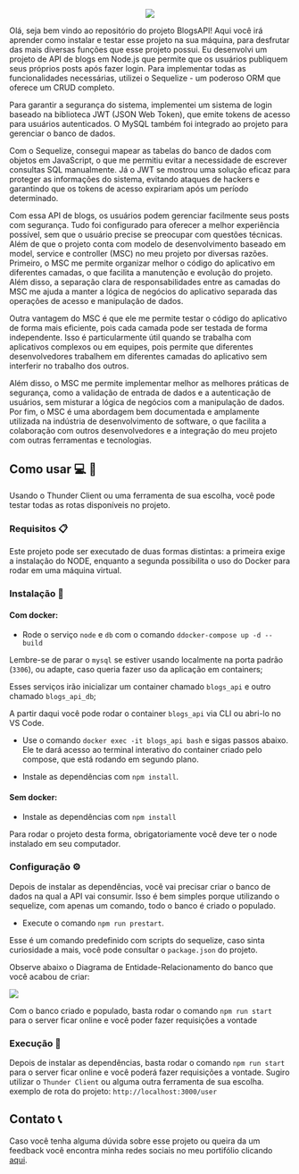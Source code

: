 <p align="center">
  <img src="https://user-images.githubusercontent.com/94487469/233120368-21967424-fa44-4cee-b2d4-1a8931fe58ce.png">
</p>


Olá, seja bem vindo ao repositório do projeto BlogsAPI! Aqui você irá aprender como instalar e testar esse projeto na sua máquina, para desfrutar das mais diversas funções que esse projeto possui. Eu desenvolvi um projeto de API de blogs em Node.js que permite que os usuários publiquem seus próprios posts após fazer login. Para implementar todas as funcionalidades necessárias, utilizei o Sequelize - um poderoso ORM que oferece um CRUD completo.

Para garantir a segurança do sistema, implementei um sistema de login baseado na biblioteca JWT (JSON Web Token), que emite tokens de acesso para usuários autenticados. O MySQL também foi integrado ao projeto para gerenciar o banco de dados.

Com o Sequelize, consegui mapear as tabelas do banco de dados com objetos em JavaScript, o que me permitiu evitar a necessidade de escrever consultas SQL manualmente. Já o JWT se mostrou uma solução eficaz para proteger as informações do sistema, evitando ataques de hackers e garantindo que os tokens de acesso expirariam após um período determinado.

Com essa API de blogs, os usuários podem gerenciar facilmente seus posts com segurança. Tudo foi configurado para oferecer a melhor experiência possível, sem que o usuário precise se preocupar com questões técnicas. Além de que o projeto conta com modelo de desenvolvimento baseado em model, service e controller (MSC) no meu projeto por diversas razões. Primeiro, o MSC me permite organizar melhor o código do aplicativo em diferentes camadas, o que facilita a manutenção e evolução do projeto. Além disso, a separação clara de responsabilidades entre as camadas do MSC me ajuda a manter a lógica de negócios do aplicativo separada das operações de acesso e manipulação de dados.

Outra vantagem do MSC é que ele me permite testar o código do aplicativo de forma mais eficiente, pois cada camada pode ser testada de forma independente. Isso é particularmente útil quando se trabalha com aplicativos complexos ou em equipes, pois permite que diferentes desenvolvedores trabalhem em diferentes camadas do aplicativo sem interferir no trabalho dos outros.

Além disso, o MSC me permite implementar melhor as melhores práticas de segurança, como a validação de entrada de dados e a autenticação de usuários, sem misturar a lógica de negócios com a manipulação de dados. Por fim, o MSC é uma abordagem bem documentada e amplamente utilizada na indústria de desenvolvimento de software, o que facilita a colaboração com outros desenvolvedores e a integração do meu projeto com outras ferramentas e tecnologias.

## Como usar :computer: :rocket: 

Usando o Thunder Client ou uma ferramenta de sua escolha, você pode testar todas as rotas disponíveis no projeto.

### Requisitos :clipboard: 

Este projeto pode ser executado de duas formas distintas: a primeira exige a instalação do NODE, enquanto a segunda possibilita o uso do Docker para rodar em uma máquina virtual.

### Instalação :wrench:
#### Com docker:

- Rode o serviço `node` e `db` com o comando `ddocker-compose up -d --build`

Lembre-se de parar o `mysql` se estiver usando localmente na porta padrão (`3306`), ou adapte, caso queria fazer uso da aplicação em containers;

Esses serviços irão inicializar um container chamado `blogs_api` e outro chamado `blogs_api_db`;

A partir daqui você pode rodar o container `blogs_api` via CLI ou abri-lo no VS Code.

- Use o comando `docker exec -it blogs_api bash` e sigas passos abaixo.
Ele te dará acesso ao terminal interativo do container criado pelo compose, que está rodando em segundo plano.

- Instale as dependências com `npm install`.

#### Sem docker:

- Instale as dependências com `npm install`

Para rodar o projeto desta forma, obrigatoriamente você deve ter o node instalado em seu computador.

### Configuração :gear:

Depois de instalar as dependências, você vai precisar criar o banco de dados na qual a API vai consumir. Isso é bem simples porque utilizando o sequelize, com apenas um comando, todo o banco é criado o populado.

- Execute o comando `npm run prestart`.

Esse é um comando predefinido com scripts do sequelize, caso sinta curiosidade a mais, você pode consultar o `package.json` do projeto.

Observe abaixo o Diagrama de Entidade-Relacionamento do banco que você acabou de criar:

<img src="https://user-images.githubusercontent.com/94487469/233113092-d720ce59-3561-43fc-b09e-32ec22d1f917.png">

Com o banco criado e populado, basta rodar o comando `npm run start` para o server ficar online e você poder fazer requisições a vontade

### Execução :runner:

Depois de instalar as dependências, basta rodar o comando `npm run start` para o server ficar online e você poderá fazer requisições a vontade. Sugiro utilizar o `Thunder Client` ou alguma outra ferramenta de sua escolha. 
exemplo de rota do projeto: `http://localhost:3000/user`

## Contato :telephone_receiver:

Caso você tenha alguma dúvida sobre esse projeto ou queira da um feedback você encontra minha redes sociais no meu portifólio clicando [aqui](https://felupee.github.io/#contact).
